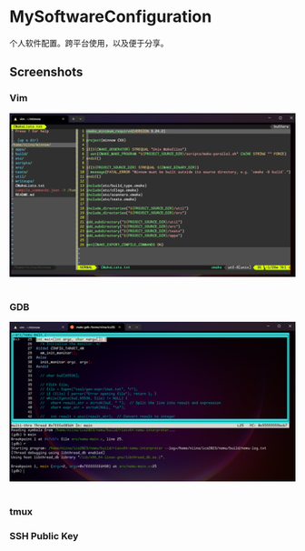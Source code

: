 # MySoftwareConfiguration

个人软件配置。跨平台使用，以及便于分享。

## Screenshots

### Vim

<div align="center">
    <img src="docs/Vim_like.png">
</div>
<br>

### GDB

<div align="center">
    <img src="docs/GDB_like.png">
</div>
<br>


### tmux


### SSH Public Key

